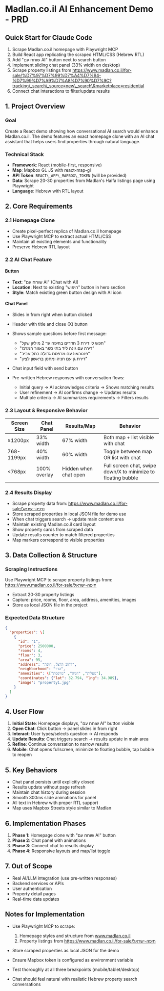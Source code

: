 # Madlan.co.il AI Enhancement Demo - PRD

## Quick Start for Claude Code

1. Scrape Madlan.co.il homepage with Playwright MCP
2. Build React app replicating the scraped HTML/CSS (Hebrew RTL)
3. Add "שוחח עם AI" button next to search button
4. Implement sliding chat panel (33% width on desktop)
5. Scrape property listings from https://www.madlan.co.il/for-sale/%D7%97%D7%99%D7%A4%D7%94-%D7%99%D7%A9%D7%A8%D7%90%D7%9C?tracking\_search\_source=new\_search\&marketplace=residential
6. Connect chat interactions to filter/update results

## 1\. Project Overview

### Goal

Create a React demo showing how conversational AI search would enhance Madlan.co.il. The demo features an exact homepage clone with an AI chat assistant that helps users find properties through natural language.

### Technical Stack

* **Framework**: React (mobile-first, responsive)
* **Map**: Mapbox GL JS with react-map-gl
* **API Token**: `REACT\_APP\_MAPBOX\_TOKEN` (will be provided)
* **Data**: Scrape 20-30 properties from Madlan's Haifa listings page using Playwright
* **Language**: Hebrew with RTL layout

## 2\. Core Requirements

### 2.1 Homepage Clone

* Create pixel-perfect replica of Madlan.co.il homepage
* Use Playwright MCP to extract actual HTML/CSS
* Maintain all existing elements and functionality
* Preserve Hebrew RTL layout

### 2.2 AI Chat Feature

#### Button

* **Text**: "שוחח עם AI" (Chat with AI)
* **Location**: Next to existing "חיפוש" button in hero section
* **Style**: Match existing green button design with AI icon

#### Chat Panel

* Slides in from right when button clicked
* Header with title and close (X) button
* Shows sample questions before first message:

  * "חפש לי דירת 3 חדרים בחיפה עד 2 מיליון שקל"
  * "דירה עם גינה ליד בתי ספר באזור המרכז"
  * "פנטהאוז עם מרפסת גדולה בתל אביב"
  * "דירת גן עם חניה ומחסן בראשון לציון"

* Chat input field with send button
* Pre-written Hebrew responses with conversation flows:

  * Initial query → AI acknowledges criteria → Shows matching results
  * User refinement → AI confirms change → Updates results
  * Multiple criteria → AI summarizes requirements → Filters results

### 2.3 Layout \& Responsive Behavior

| Screen Size | Chat Panel | Results/Map | Behavior |
|------------|------------|-------------|----------|
| ≥1200px | 33% width | 67% width | Both map + list visible with chat |
| 768-1199px | 40% width | 60% width | Toggle between map OR list with chat |
| <768px | 100% overlay | Hidden when chat open | Full screen chat, swipe down/X to minimize to floating bubble |

### 2.4 Results Display

* Scrape property data from: https://www.madlan.co.il/for-sale/חיפה-ישראל
* Store scraped properties in local JSON file for demo use
* When chat triggers search → update main content area
* Maintain existing Madlan.co.il card layout
* Show property cards from scraped data
* Update results counter to match filtered properties
* Map markers correspond to visible properties

## 3\. Data Collection \& Structure

### Scraping Instructions

Use Playwright MCP to scrape property listings from: https://www.madlan.co.il/for-sale/חיפה-ישראל

* Extract 20-30 property listings
* Capture: price, rooms, floor, area, address, amenities, images
* Store as local JSON file in the project

### Expected Data Structure

```json
{
  "properties": \[
    {
      "id": "1",
      "price": 2500000,
      "rooms": 4,
      "floor": 3,
      "area": 95,
      "address": "רחוב הרצל, חיפה",
      "neighborhood": "הדר",
      "amenities": \["מעלית", "חניה", "מרפסת"],
      "coordinates": {"lat": 32.794, "lng": 34.989},
      "image": "property1.jpg"
    }
  ]
}
```

## 4\. User Flow

1. **Initial State**: Homepage displays, "שוחח עם AI" button visible
2. **Open Chat**: Click button → panel slides in from right
3. **Interact**: User types/selects question → AI responds
4. **Update Results**: Chat triggers search → results update in main area
5. **Refine**: Continue conversation to narrow results
6. **Mobile**: Chat opens fullscreen, minimize to floating bubble, tap bubble to reopen

## 5\. Key Behaviors

* Chat panel persists until explicitly closed
* Results update without page refresh
* Maintain chat history during session
* Smooth 300ms slide animations for panel
* All text in Hebrew with proper RTL support
* Map uses Mapbox Streets style similar to Madlan

## 6\. Implementation Phases

1. **Phase 1**: Homepage clone with "שוחח עם AI" button
2. **Phase 2**: Chat panel with animations
3. **Phase 3**: Connect chat to results display
4. **Phase 4**: Responsive layouts and map/list toggle

## 7\. Out of Scope

* Real AI/LLM integration (use pre-written responses)
* Backend services or APIs
* User authentication
* Property detail pages
* Real-time data updates

## Notes for Implementation

* Use Playwright MCP to scrape:

  1. Homepage styles and structure from www.madlan.co.il
  2. Property listings from https://www.madlan.co.il/for-sale/חיפה-ישראל

* Store scraped properties as local JSON for the demo
* Ensure Mapbox token is configured as environment variable
* Test thoroughly at all three breakpoints (mobile/tablet/desktop)
* Chat should feel natural with realistic Hebrew property search conversations
